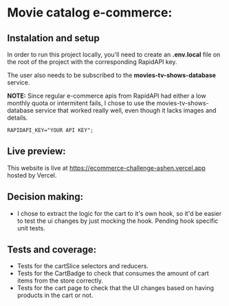 # Movie catalog e-commerce:

## Instalation and setup

In order to run this project locally, you'll need to create an **.env.local** file on the root of the project with the corresponding RapidAPI key.

The user also needs to be subscribed to the **movies-tv-shows-database** service.

**NOTE:** Since regular e-commerce apis from RapidAPI had either a low monthly quota or intermitent fails, I chose to use the movies-tv-shows-database service that worked really well, even though it lacks images and details.


```
RAPIDAPI_KEY="YOUR API KEY";
```

## Live preview:
This website is live at https://ecommerce-challenge-ashen.vercel.app hosted by Vercel.

## Decision making:

- I chose to extract the logic for the cart to it's own hook, so it'd be easier to test the ui changes by just mocking the hook. Pending hook specific unit tests.

## Tests and coverage:

- Tests for the cartSlice selectors and reducers.
- Tests for the CartBadge to check that consumes the amount of cart items from the store correctly.
- Tests for the cart page to check that the UI changes based on having products in the cart or not.
